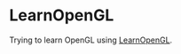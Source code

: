 # LearnOpenGL

Trying to learn OpenGL using [LearnOpenGL](https://learnopengl.com/Getting-started/Hello-Triangle).
